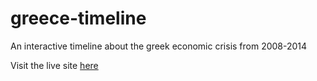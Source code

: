 # greece-timeline

An interactive timeline about the greek economic crisis from 2008-2014

Visit the live site [here](http://russomatt.com/greece/)